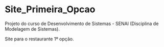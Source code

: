 # Site_Primeira_Opcao

Projeto do curso de Desenvolvimento de Sistemas - SENAI (Disciplina de Modelagem de Sistemas).

Site para o restaurante 1º opção.
